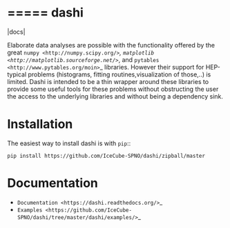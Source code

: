 =====
dashi
=====

|docs|

Elaborate data analyses are possible with the functionality offered by the great
`numpy <http://numpy.scipy.org/>`_, `matplotlib
<http://matplotlib.sourceforge.net/>`_, and `pytables
<http://www.pytables.org/moin>`_ libraries. However their support for
HEP-typical problems (histograms, fitting routines,visualization of those,..) is
limited. Dashi is intended to be a thin wrapper around these libraries to
provide some useful tools for these problems without obstructing the user the access
to the underlying libraries and without being a dependency sink.

Installation
============

The easiest way to install dashi is with `pip`::

	pip install https://github.com/IceCube-SPNO/dashi/zipball/master

Documentation
=============

- `Documentation <https://dashi.readthedocs.org/>`_
- `Examples <https://github.com/IceCube-SPNO/dashi/tree/master/dashi/examples/>`_
